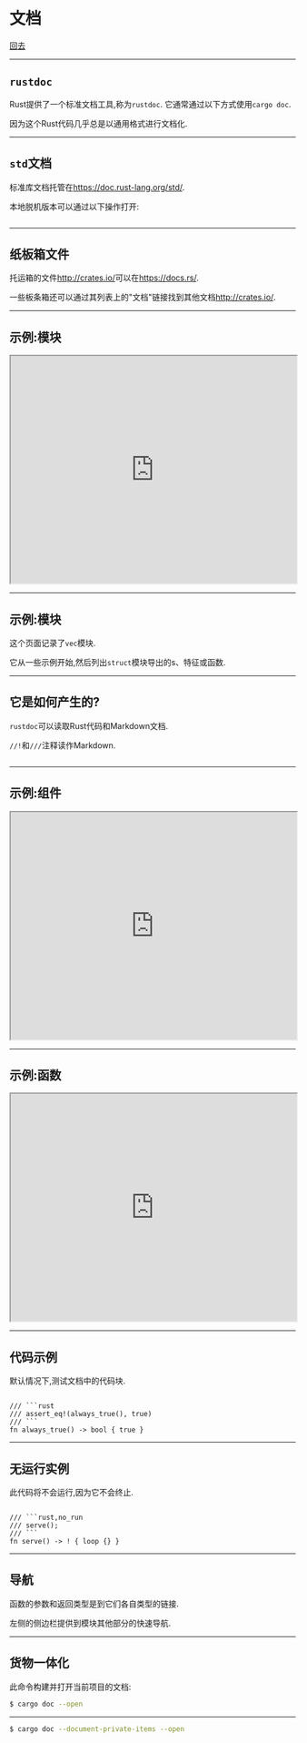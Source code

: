 # 文档

[回去](toc/default.html)

---

## `rustdoc`

Rust提供了一个标准文档工具,称为`rustdoc`. 它通常通过以下方式使用`cargo doc`.

因为这个Rust代码几乎总是以通用格式进行文档化.

---

## `std`文档

标准库文档托管在<https://doc.rust-lang.org/std/>.

本地脱机版本可以通过以下操作打开:

<pre><code data-source="chapters/shared/code/documentation/1.bash" data-trim="hljs bash"></code></pre>

---

## 纸板箱文件

托运箱的文件<http://crates.io/>可以在<https://docs.rs/>.

一些板条箱还可以通过其列表上的"文档"链接找到其他文档<http://crates.io/>.

---

## 示例:模块

<iframe src="https://doc.rust-lang.org/std/vec/" width="100%" height="400">
</iframe>

---

## 示例:模块

这个页面记录了`vec`模块.

它从一些示例开始,然后列出`struct`模块导出的s、特征或函数.

---

## 它是如何产生的?

`rustdoc`可以读取Rust代码和Markdown文档.

`//!`和`///`注释读作Markdown.

<pre><code data-source="chapters/shared/code/documentation/2.rs" data-trim="hljs rust"></code></pre>

---

## 示例:组件

<iframe src="https://doc.rust-lang.org/std/string/#structs" width="100%" height="400">
</iframe>

---

## 示例:函数

<iframe src="https://doc.rust-lang.org/std/string/struct.String.html#method.new" width="100%" height="400">
</iframe>

---

## 代码示例

默认情况下,测试文档中的代码块.

<pre><code data-trim="hljs rust">
/// ```rust
/// assert_eq!(always_true(), true)
/// ```
fn always_true() -> bool { true }
</code></pre>

---

## 无运行实例

此代码将不会运行,因为它不会终止.

<pre><code data-trim="hljs rust">
/// ```rust,no_run
/// serve();
/// ```
fn serve() -> ! { loop {} }
</code></pre>

---

## 导航

函数的参数和返回类型是到它们各自类型的链接.

左侧的侧边栏提供到模块其他部分的快速导航.

---

## 货物一体化

此命令构建并打开当前项目的文档:

```sh
$ cargo doc --open
```

---

```sh
$ cargo doc --document-private-items --open
```
